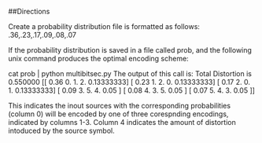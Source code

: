 ##Directions

Create a probability distribution file is formatted as follows:
.36,.23,.17,.09,.08,.07

If the probability distribution is saved in a file called prob, and the following unix command produces the
optimal encoding scheme:

cat prob | python multibitsec.py
The output of this call is:
Total Distortion is 0.550000
[[ 0.36        0.          1.          2.          0.13333333]
 [ 0.23        1.          2.          0.          0.13333333]
 [ 0.17        2.          0.          1.          0.13333333]
 [ 0.09        3.          5.          4.          0.05      ]
 [ 0.08        4.          3.          5.          0.05      ]
 [ 0.07        5.          4.          3.          0.05      ]]

 This indicates the inout sources with the corresponding probabilities (column 0) will be encoded by one of three corespnding encodings, indicated by columns 1-3. Column 4 indicates the amount of distortion intoduced by the source symbol. 